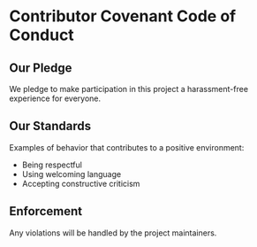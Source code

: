 # Contributor Covenant Code of Conduct

## Our Pledge
We pledge to make participation in this project a harassment-free experience for everyone.

## Our Standards
Examples of behavior that contributes to a positive environment:
- Being respectful
- Using welcoming language
- Accepting constructive criticism

## Enforcement
Any violations will be handled by the project maintainers.
